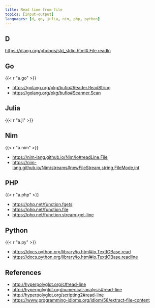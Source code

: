 ```yaml
---
title: Read line from file
topics: [input-output]
languages: [d, go, julia, nim, php, python]
---
```


## D

<https://dlang.org/phobos/std_stdio.html#.File.readln>

## Go

{{< r "a.go" >}}

- <https://golang.org/pkg/bufio#Reader.ReadString>
- <https://golang.org/pkg/bufio#Scanner.Scan>

## Julia

{{< r "a.jl" >}}

## Nim

{{< r "a.nim" >}}

- <https://nim-lang.github.io/Nim/io#readLine,File>
- <https://nim-lang.github.io/Nim/streams#newFileStream,string,FileMode,int>

## PHP

{{< r "a.php" >}}

- <https://php.net/function.fgets>
- <https://php.net/function.file>
- <https://php.net/function.stream-get-line>

## Python

{{< r "a.py" >}}

- <https://docs.python.org/library/io.html#io.TextIOBase.read>
- <https://docs.python.org/library/io.html#io.TextIOBase.readline>

## References

- <http://hyperpolyglot.org/c#read-line>
- <http://hyperpolyglot.org/numerical-analysis#read-line>
- <http://hyperpolyglot.org/scripting2#read-line>
- <https://www.programming-idioms.org/idiom/58/extract-file-content>

